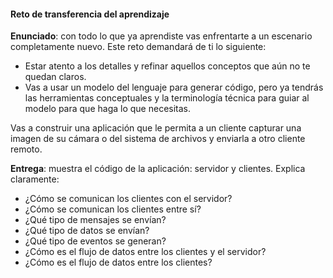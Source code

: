 #### Reto de transferencia del aprendizaje

**Enunciado**: con todo lo que ya aprendiste vas enfrentarte a un escenario 
completamente nuevo. Este reto demandará de ti lo siguiente:

- Estar atento a los detalles y refinar aquellos conceptos que aún no te quedan claros.
- Vas a usar un modelo del lenguaje para generar código, pero ya tendrás 
las herramientas conceptuales y la terminología técnica para guiar al modelo para 
que haga lo que necesitas.

Vas a construir una aplicación que le permita a un cliente capturar una imagen 
de su cámara o del sistema de archivos y enviarla a otro cliente remoto.

**Entrega**: muestra el código de la aplicación: servidor y clientes. Explica 
claramente:

- ¿Cómo se comunican los clientes con el servidor?
- ¿Cómo se comunican los clientes entre sí?
- ¿Qué tipo de mensajes se envían?
- ¿Qué tipo de datos se envían?
- ¿Qué tipo de eventos se generan?
- ¿Cómo es el flujo de datos entre los clientes y el servidor?
- ¿Cómo es el flujo de datos entre los clientes?

